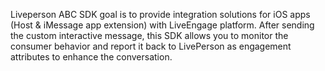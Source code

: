 Liveperson ABC SDK goal is to provide integration solutions for iOS apps (Host & iMessage app extension) with LiveEngage platform. 
After sending the custom interactive message, this SDK allows you to monitor the consumer behavior and report it back to LivePerson as engagement attributes to enhance the conversation.
